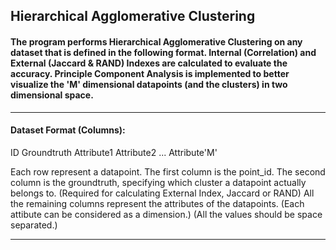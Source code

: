 <h2>Hierarchical Agglomerative Clustering</h2>

<h4>The program performs Hierarchical Agglomerative Clustering on any dataset that is defined in the following format. Internal (Correlation) and External (Jaccard & RAND) Indexes are calculated to evaluate the accuracy. Principle Component Analysis is implemented to better visualize the 'M' dimensional datapoints (and the clusters) in two dimensional space.</h4>

---
<h4>Dataset Format (Columns):</h4>
ID Groundtruth Attribute1 Attribute2 ... Attribute'M'

Each row represent a datapoint.
The first column is the point_id. 
The second column is the groundtruth, specifying which cluster a datapoint actually belongs to. (Required for calculating External Index, Jaccard or RAND)
All the remaining columns represent the attributes of the datapoints. (Each attibute can be considered as a dimension.) 
(All the values should be space separated.)

---